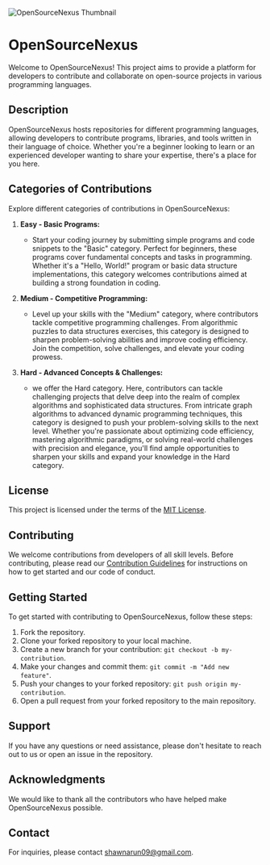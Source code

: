 ![OpenSourceNexus Thumbnail](thumbnail.jpeg)

# OpenSourceNexus

Welcome to OpenSourceNexus! This project aims to provide a platform for developers to contribute and collaborate on open-source projects in various programming languages.

## Description

OpenSourceNexus hosts repositories for different programming languages, allowing developers to contribute programs, libraries, and tools written in their language of choice. Whether you're a beginner looking to learn or an experienced developer wanting to share your expertise, there's a place for you here.

## Categories of Contributions

Explore different categories of contributions in OpenSourceNexus:

1. **Easy - Basic Programs:**
   - Start your coding journey by submitting simple programs and code snippets to the "Basic" category. Perfect for beginners, these programs cover fundamental concepts and tasks in programming. Whether it's a "Hello, World!" program or basic data structure implementations, this category welcomes contributions aimed at building a strong foundation in coding.

2. **Medium - Competitive Programming:**
   - Level up your skills with the "Medium" category, where contributors tackle competitive programming challenges. From algorithmic puzzles to data structures exercises, this category is designed to sharpen problem-solving abilities and improve coding efficiency. Join the competition, solve challenges, and elevate your coding prowess.

3. **Hard - Advanced Concepts & Challenges:**
   - we offer the Hard category. Here, contributors can tackle challenging projects that delve deep into the realm of complex algorithms and sophisticated data structures. From intricate graph algorithms to advanced dynamic programming techniques, this category is designed to push your problem-solving skills to the next level. Whether you're passionate about optimizing code efficiency, mastering algorithmic paradigms, or solving real-world challenges with precision and elegance, you'll find ample opportunities to sharpen your skills and expand your knowledge in the Hard category.
## License

This project is licensed under the terms of the [MIT License](LICENSE).

## Contributing

We welcome contributions from developers of all skill levels. Before contributing, please read our [Contribution Guidelines](CONTRIBUTING.md) for instructions on how to get started and our code of conduct.

## Getting Started

To get started with contributing to OpenSourceNexus, follow these steps:

1. Fork the repository.
2. Clone your forked repository to your local machine.
3. Create a new branch for your contribution: `git checkout -b my-contribution`.
4. Make your changes and commit them: `git commit -m "Add new feature"`.
5. Push your changes to your forked repository: `git push origin my-contribution`.
6. Open a pull request from your forked repository to the main repository.

## Support

If you have any questions or need assistance, please don't hesitate to reach out to us or open an issue in the repository.

## Acknowledgments

We would like to thank all the contributors who have helped make OpenSourceNexus possible.

## Contact

For inquiries, please contact shawnarun09@gmail.com.
